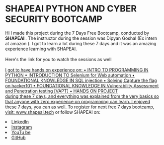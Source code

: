 
# SHAPEAI PYTHON AND CYBER SECURITY  BOOTCAMP
Hi I made this project during the 7 Days Free Bootcamp, conducted by <b> SHAPEAI
</b>.
The instructor during the session was Dipyan Goshal (Ex intern at amazon ). I got to
learn a lot during these 7 days and it was an amazing experience learning with SHAPEAI.
<br><br>Here's the link for you to watch the sessions as well<br>
<a href="https://www.youtube.com/watch?v=yZeJTQXvA-I&list=PL7zl8TDRnbuljbDX-DamOSa2h97499sP4"> 
<br>I got to have hands on experience on:
• INTRO TO PROGRAMMING IN PYTHON
• INTRODUCTION TO Selenium for Web automation
• FOUNDATIONAL KNOWLEDGE IN SQL injection
• Solving Capture the flag on hacker101
• FOUNDATIONAL KNOWLEDGE IN Vulnerability Assessment and Penetration testing [VAPT] 
• HANDS ON PROJECT
<br>during these 7 days, and everything was explained from the very basics so that
anyone with zero experience on programming can learn.
I enjoyed these 7 days, you can as well. To register for next free 7 days bootcamp, visit:
<a href="https://www.shapeai.tech"> www.shapeai.tech</a>
or follow SHAPEAI on:
<li><a href=
"https://in.linkedin.com/company/shapeai">LinkedIn</a>
<li><a href=
"https://www.instagram.com/shape.ai/?hl=en">Instagram</a>
<li><a
href=
"https://www.youtube.com/channel/UCTUvDLTW9meuDXWcbmISPdA">YouTu
be</a>
<li><a href=
"https://github.com/shapeai">GitHub</a>

